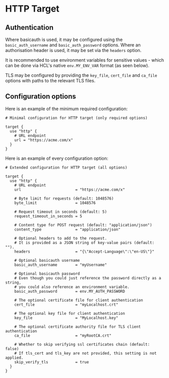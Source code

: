 # HTTP Target

## Authentication

Where basicauth is used, it may be configured using the `basic_auth_username` and `basic_auth_password` options. Where an authorisation header is used, it may be set via the `headers` option.

It is recommended to use environment variables for sensitive values - which can be done via HCL's native `env.MY_ENV_VAR` format (as seen below).

TLS may be configured by providing the `key_file`, `cert_file` and `ca_file` options with paths to the relevant TLS files.

## Configuration options

Here is an example of the minimum required configuration:

```hcl
# Minimal configuration for HTTP target (only required options)

target {
  use "http" {
    # URL endpoint
    url = "https://acme.com/x"
  }
}

```

Here is an example of every configuration option:

```hcl
# Extended configuration for HTTP target (all options)

target {
  use "http" {
    # URL endpoint
    url                        = "https://acme.com/x"

    # Byte limit for requests (default: 1048576)
    byte_limit                 = 1048576

    # Request timeout in seconds (default: 5)
    request_timeout_in_seconds = 5

    # Content type for POST request (default: "application/json")
    content_type               = "application/json"

    # Optional headers to add to the request.
    # It is provided as a JSON string of key-value pairs (default: "").
    headers                    = "{\"Accept-Language\":\"en-US\"}"

    # Optional basicauth username
    basic_auth_username        = "myUsername"

    # Optional basicauth password
    # Even though you could just reference the password directly as a string,
    # you could also reference an environment variable.
    basic_auth_password        = env.MY_AUTH_PASSWORD

    # The optional certificate file for client authentication
    cert_file                  = "myLocalhost.crt"

    # The optional key file for client authentication
    key_file                   = "MyLocalhost.key"

    # The optional certificate authority file for TLS client authentication
    ca_file                    = "myRootCA.crt"

    # Whether to skip verifying ssl certificates chain (default: false)
    # If tls_cert and tls_key are not provided, this setting is not applied.
    skip_verify_tls            = true
  }
}

```